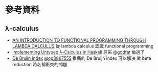 # 參考資料

## λ-calculus

* [AN INTRODUCTION TO FUNCTIONAL PROGRAMMING THROUGH LAMBDA CALCULUS](http://www.cs.rochester.edu/~brown/173/readings/LCBook.pdf) 從 lambda calculus 認識 functional programming
* [Implementing Untyped λ-Calculus in Haskell](http://www.godfat.org/slide/2012-05-08-lambda-draft.pdf) 原來 [@godfat](https://github.com/godfat) 做過了
* [De Bruijn index](https://www.wikiwand.com/en/De_Bruijn_index) [@op8867555](https://github.com/op8867555) 推薦的 De Bruijn index 可以解決 做 beta reduction 時名稱衝突的問題

